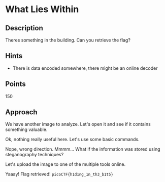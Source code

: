 # What Lies Within

## Description

Theres something in the building. Can you retrieve the flag?

## Hints

- There is data encoded somewhere, there might be an online decoder

## Points
150

## Approach

We have another image to analyze. Let's open it and see if it contains something valuable.

Ok, nothing really useful here. Let's use some basic commands.

Nope, wrong direction. Mmmm... What if the information was stored using steganography techniques?

Let's upload the image to one of the multiple tools online.

Yaaay! Flag retrieved! `picoCTF{h1d1ng_1n_th3_b1t5}`



